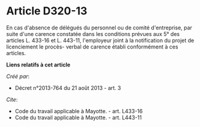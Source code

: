 # Article D320-13

En cas d'absence de délégués du personnel ou de comité d'entreprise, par suite d'une carence constatée dans les conditions
prévues aux 5° des articles L. 433-16 et L. 443-11, l'employeur joint à la notification du projet de licenciement le procès-
verbal de carence établi conformément à ces articles.

**Liens relatifs à cet article**

_Créé par_:

  - Décret n°2013-764 du 21 août 2013 - art. 3

_Cite_:

  - Code du travail applicable à Mayotte. - art. L433-16
  - Code du travail applicable à Mayotte. - art. L443-11
